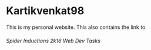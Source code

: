 # Kartikvenkat98

This is my personal website. This also contains the link to 

###### Spider Inductions 2k16 Web Dev Tasks